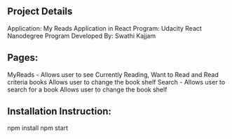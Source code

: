 ## Project Details
Application: My Reads Application in React
Program: Udacity React Nanodegree Program
Developed By: Swathi Kajjam


## Pages:
MyReads - Allows user to see Currently Reading, Want to Read and Read criteria books
          Allows user to change the book shelf
Search -  Allows user to search for a book
          Allows user to change the book shelf


## Installation Instruction:
npm install
npm start


